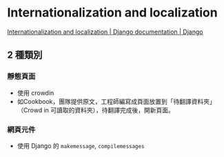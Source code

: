 # Internationalization and localization

[Internationalization and localization | Django documentation | Django](https://docs.djangoproject.com/en/4.0/topics/i18n/)

## 2 種類別

### 靜態頁面
- 使用 crowdin
- 如Cookbook，團隊提供原文，工程師編寫成頁面放置到「待翻譯資料夾」（Crowd in 可讀取的資料夾），待翻譯完成後，開新頁面。


### 網頁元件
- 使用 Django 的 `makemessage`, `compilemessages`

